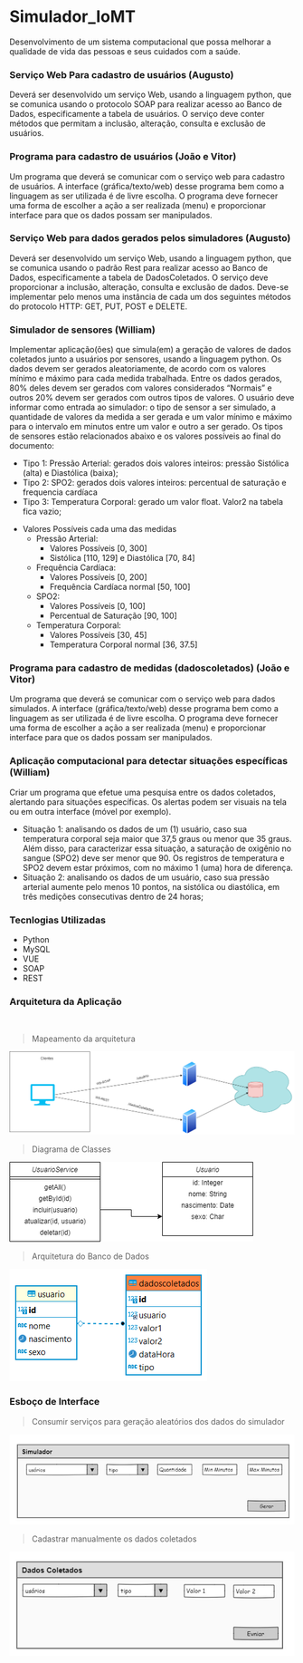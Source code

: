 # Simulador_IoMT

Desenvolvimento de um sistema computacional que possa melhorar a qualidade de vida das pessoas e seus cuidados com a saúde.

### Serviço Web Para cadastro de usuários (Augusto)
Deverá ser desenvolvido um serviço Web, usando a linguagem python, que se comunica usando
o protocolo SOAP para realizar acesso ao Banco de Dados, especificamente a tabela de usuários. O serviço deve conter métodos que permitam a inclusão, alteração, consulta e exclusão de usuários.

### Programa para cadastro de usuários (João e Vitor)
Um programa que deverá se comunicar com o serviço web para cadastro de usuários. A
interface (gráfica/texto/web) desse programa bem como a linguagem as ser utilizada é de livre escolha. O programa deve fornecer uma forma de escolher a ação a ser realizada (menu) e proporcionar interface para que os dados possam ser manipulados.

### Serviço Web para dados gerados pelos simuladores (Augusto)
Deverá ser desenvolvido um serviço Web, usando a linguagem python, que se comunica usando
o padrão Rest para realizar acesso ao Banco de Dados, especificamente a tabela de DadosColetados. O serviço deve proporcionar a inclusão, alteração, consulta e exclusão de dados. Deve-se implementar pelo menos uma instância de cada um dos seguintes métodos do protocolo HTTP: GET, PUT, POST e DELETE.

### Simulador de sensores (William)
Implementar aplicação(ões) que simula(em) a geração de valores de dados coletados junto a
usuários por sensores, usando a linguagem python. Os dados devem ser gerados aleatoriamente, de acordo com os valores mínimo e máximo para cada medida trabalhada. Entre os dados gerados, 80% deles devem ser gerados com valores considerados “Normais” e outros 20% devem ser gerados com outros tipos de valores. O usuário deve informar como entrada ao simulador: o tipo de sensor a ser simulado, a quantidade de valores da medida a ser gerada e um valor mínimo e máximo para o intervalo em minutos entre um valor e outro a ser gerado. Os tipos de sensores estão relacionados
abaixo e os valores possíveis ao final do documento:
- Tipo 1: Pressão Arterial: gerados dois valores inteiros: pressão Sistólica (alta) e Diastólica (baixa);
- Tipo 2: SPO2: gerados dois valores inteiros: percentual de saturação e frequencia cardíaca
- Tipo 3: Temperatura Corporal: gerado um valor float. Valor2 na tabela fica vazio;

* Valores Possíveis cada uma das medidas
    - Pressão Arterial: 
        - Valores Possíveis [0, 300]
        - Sistólica [110, 129] e Diastólica [70, 84]
    - Frequência Cardíaca: 
        - Valores Possíveis [0, 200]
        - Frequência Cardíaca normal [50, 100]
    - SPO2: 
        - Valores Possíveis [0, 100]
        - Percentual de Saturação [90, 100]
    - Temperatura Corporal: 
        - Valores Possíveis [30, 45]
        - Temperatura Corporal normal [36, 37.5]

### Programa para cadastro de medidas (dadoscoletados) (João e Vitor)
Um programa que deverá se comunicar com o serviço web para dados simulados. A interface
(gráfica/texto/web) desse programa bem como a linguagem as ser utilizada é de livre escolha. O programa deve fornecer uma forma de escolher a ação a ser realizada (menu) e proporcionar interface para que os dados possam ser manipulados.

### Aplicação computacional para detectar situações específicas (William)
Criar um programa que efetue uma pesquisa entre os dados coletados, alertando para situações
específicas. Os alertas podem ser visuais na tela ou em outra interface (móvel por exemplo).
* Situação 1: analisando os dados de um (1) usuário, caso sua temperatura corporal seja maior que 37,5 graus ou menor que 35 graus. Além disso, para caracterizar essa situação, a saturação de oxigênio no sangue (SPO2) deve ser menor que 90. Os registros de temperatura e SPO2 devem estar próximos, com no máximo 1 (uma) hora de diferença.
* Situação 2: analisando os dados de um usuário, caso sua pressão arterial aumente pelo menos 10 pontos, na sistólica ou diastólica, em três medições consecutivas dentro de 24 horas;

### Tecnlogias Utilizadas
- Python
- MySQL
- VUE
- SOAP
- REST

### Arquitetura da Aplicação
<br>

> Mapeamento da arquitetura
<img src="./images/SD_Arquitetura_APP.png">

<br>

> Diagrama de Classes  
<img src="./images/SD_DC_Usuario.png">

<br>

> Arquitetura do Banco de Dados   
<img src="./images/SD_Arquitetura_BD.png">

<br>

### Esboço de Interface
> Consumir serviços para geração aleatórios dos dados do simulador
<img src="./images/SD_INTERFACE_SIMULADOR.png">

> Cadastrar manualmente os dados coletados
<img src="./images/SD_INTERFACE_DADOSCOLETADOS.png">